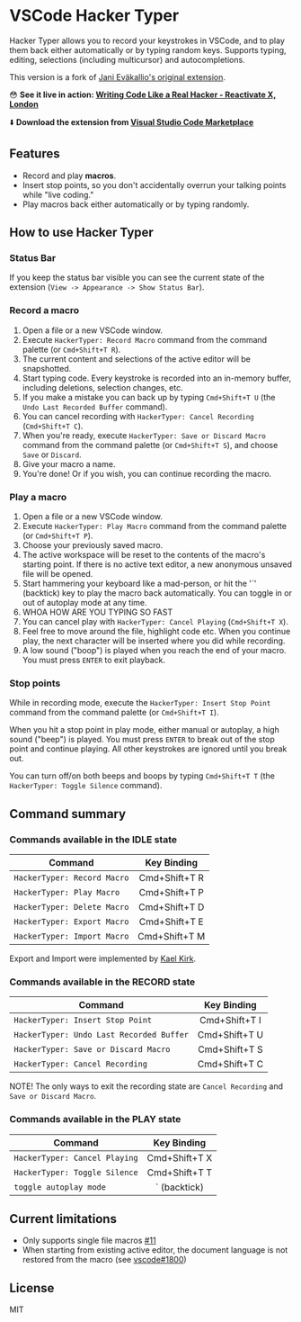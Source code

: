 # VSCode Hacker Typer

Hacker Typer allows you to record your keystrokes in VSCode, and to play them back either automatically or by typing random keys. Supports typing, editing, selections (including multicursor) and autocompletions.

This version is a fork of [Jani Eväkallio's original extension](https://github.com/jevakallio/vscode-hacker-typer).

😳 **See it live in action: [Writing Code Like a Real Hacker - Reactivate X, London](https://www.youtube.com/watch?v=ulnC-SDBDKE)**

⬇️ **Download the extension from [Visual Studio Code Marketplace](https://marketplace.visualstudio.com/items?itemName=nodename.vscode-hacker-typer-fork)**

## Features

- Record and play **macros**.
- Insert stop points, so you don't accidentally overrun your talking points while "live coding."
- Play macros back either automatically or by typing randomly.

## How to use Hacker Typer

### Status Bar

  If you keep the status bar visible you can see the current state of the extension
(`View -> Appearance -> Show Status Bar`).

### Record a macro

1. Open a file or a new VSCode window.
2. Execute `HackerTyper: Record Macro` command from the command palette (or `Cmd+Shift+T R`).
3. The current content and selections of the active editor will be snapshotted.
4. Start typing code. Every keystroke is recorded into an in-memory buffer, including deletions, selection changes, etc.
5. If you make a mistake you can back up by typing `Cmd+Shift+T U` (the `Undo Last Recorded Buffer` command).
6. You can cancel recording with `HackerTyper: Cancel Recording` (`Cmd+Shift+T C`).
7. When you're ready, execute `HackerTyper: Save or Discard Macro` command from the command palette (or `Cmd+Shift+T S`),
  and choose `Save` or `Discard`.
8. Give your macro a name.
9. You're done! Or if you wish, you can continue recording the macro.

### Play a macro

1. Open a file or a new VSCode window.
2. Execute `HackerTyper: Play Macro` command from the command palette (or `Cmd+Shift+T P`).
3. Choose your previously saved macro.
4. The active workspace will be reset to the contents of the macro's starting point. If there is no active text editor, a new anonymous unsaved file will be opened.
5. Start hammering your keyboard like a mad-person, or hit the '`' (backtick) key to play the macro back automatically.
You can toggle in or out of autoplay mode at any time.
6. WHOA HOW ARE YOU TYPING SO FAST
7. You can cancel play with `HackerTyper: Cancel Playing` (`Cmd+Shift+T X`).
8. Feel free to move around the file, highlight code etc. When you continue play, the next character will be inserted where you did while recording.
9. A low sound ("boop") is played when you reach the end of your macro. You must press `ENTER` to exit playback. 

### Stop points

While in recording mode, execute the `HackerTyper: Insert Stop Point` command from the command palette (or `Cmd+Shift+T I`).

When you hit a stop point in play mode, either manual or autoplay, a high sound ("beep") is played. You must press `ENTER` to break out of the stop point and continue playing. All other keystrokes are ignored until you break out.

You can turn off/on both beeps and boops by typing `Cmd+Shift+T T` (the `HackerTyper: Toggle Silence` command).

## Command summary

### Commands available in the IDLE state

| Command | Key Binding |
|-----------|:-----------:|
| `HackerTyper: Record Macro` | Cmd+Shift+T R |
| `HackerTyper: Play Macro`   | Cmd+Shift+T P |
| `HackerTyper: Delete Macro` | Cmd+Shift+T D |
| `HackerTyper: Export Macro` | Cmd+Shift+T E |
| `HackerTyper: Import Macro` | Cmd+Shift+T M |

Export and Import were implemented by [Kael Kirk](https://github.com/Kaelinator). 

### Commands available in the RECORD state

| Command | Key Binding |
|-----------|:-----------:|
| `HackerTyper: Insert Stop Point` | Cmd+Shift+T I |
| `HackerTyper: Undo Last Recorded Buffer` | Cmd+Shift+T U |
| `HackerTyper: Save or Discard Macro` | Cmd+Shift+T S |
| `HackerTyper: Cancel Recording` | Cmd+Shift+T C |

NOTE! The only ways to exit the recording state are `Cancel Recording` and `Save or Discard Macro`.

### Commands available in the PLAY state

| Command | Key Binding |
|-----------|:-----------:|
| `HackerTyper: Cancel Playing` |  Cmd+Shift+T X |
| `HackerTyper: Toggle Silence` |  Cmd+Shift+T T |
| `toggle autoplay mode` |  ` (backtick) |

## Current limitations

- Only supports single file macros [#11](https://github.com/jevakallio/vscode-hacker-typer/issues/11)
- When starting from existing active editor, the document language is not restored from the macro (see [vscode#1800](https://github.com/Microsoft/vscode/issues/1800))

## License

MIT
